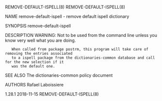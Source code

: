 REMOVE-DEFAULT-ISPELL(8)                                                      REMOVE-DEFAULT-ISPELL(8)

NAME
       remove-default-ispell - remove default ispell dictionary

SYNOPSIS
        remove-default-ispell <package>

DESCRIPTION
       WARNING: Not to be used from the command line unless you know very well what you are doing.

       When called from package postrm, this program will take care of removing the entries associated
       to a ispell package from the dictionaries-common database and call for the new selection if it
       was the default one.

SEE ALSO
       The dictionaries-common policy document

AUTHORS
       Rafael Laboissiere

1.28.1                                        2018-11-15                      REMOVE-DEFAULT-ISPELL(8)
